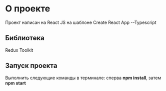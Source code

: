 # О проекте

Проект написан на React JS на шаблоне Create React App --Typescript

## Библиотека
Redux Toolkit

## Запуск проекта

Выполнить следующие команды в терминале: сперва **npm install**, затем **npm start**  